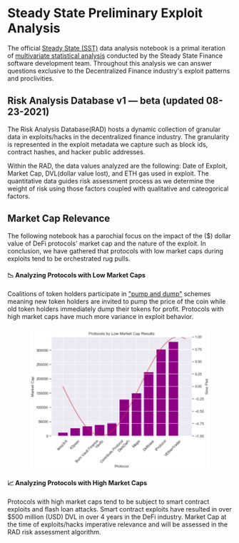 # Steady State Preliminary Exploit Analysis

The official [Steady State (SST)](https://steadystate.finance/) data analysis notebook is a primal iteration of [multivariate statistical analysis](https://github.com/steadystatedefi) conducted by the Steady State Finance software development team. Throughout this analysis we can answer questions exclusive to the Decentralized Finance industry's exploit patterns and proclivities. 


## Risk Analysis Database v1 — beta (updated 08-23-2021) 

The Risk Analysis Database(RAD) hosts a dynamic collection of granular data in exploits/hacks in the decentralized finance industry. The granularity is represented in the exploit metadata we capture such as block ids, contract hashes, and hacker public addresses.

Within the RAD, the data values analyzed are the following: Date of Exploit, Market Cap, DVL(dollar value lost), and ETH gas used in exploit. The quantitative data guides risk assessment process as we determine the weight of risk using those factors coupled with qualitative and cateogorical factors.

## Market Cap Relevance
The following notebook has a parochial focus on the impact of the ($) dollar value of DeFi protocols' market cap and the nature of the exploit. In conclusion, we have gathered that protocols with low market caps during exploits tend to be orchestrated rug pulls. 

#### 📉  Analyzing Protocols with Low Market Caps
Coalitions of token holders participate in ["pump and dump"](https://www.investopedia.com/terms/p/pumpanddump.asp) schemes meaning new token holders are invited to pump the price of the coin while old token holders immediately dump their tokens for profit. Protocols with high market caps have much more variance in exploit behavior. 

<!-- image -->
<p style="text-align:center;">
  <img src="LowCap.png" alt="Steady State Finance" width="400" class="center" style="border:none;"/>
</p>

#### 📈  Analyzing Protocols with High Market Caps
Protocols with high market caps tend to be subject to smart contract exploits and flash loan attacks. Smart contract exploits have resulted in over $500 million (USD) DVL in over 4 years in the DeFi industry. Market Cap at the time of exploits/hacks imperative relevance and will be assessed in the RAD risk assessment algorithm.
